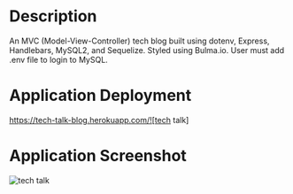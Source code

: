 ## 
   
# Description

An MVC (Model-View-Controller) tech blog built using dotenv, Express, Handlebars, MySQL2, and Sequelize. Styled using Bulma.io. User must add .env file to login to MySQL.

# Application Deployment

https://tech-talk-blog.herokuapp.com/![tech talk]

# Application Screenshot
![tech talk](https://user-images.githubusercontent.com/80538653/127971479-8955f18a-8b91-4079-a788-e57cee9ace96.jpg)

